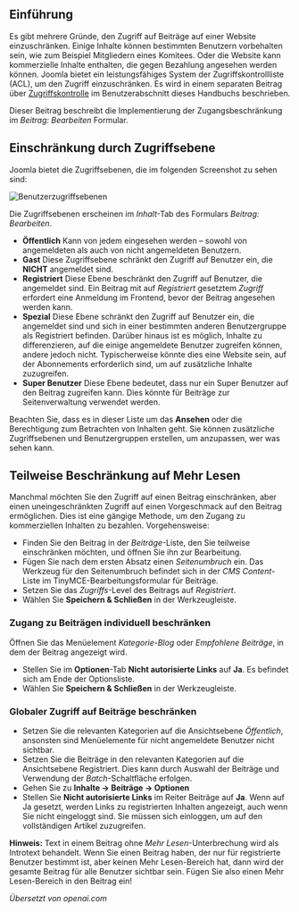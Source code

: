 <!-- Filename: J6.x:Article_Access_Restriction / Display title: Beitrag: Zugriffsbeschränkung -->

## Einführung

Es gibt mehrere Gründe, den Zugriff auf Beiträge auf einer Website einzuschränken. Einige Inhalte können bestimmten Benutzern vorbehalten sein, wie zum Beispiel Mitgliedern eines Komitees. Oder die Website kann kommerzielle Inhalte enthalten, die gegen Bezahlung angesehen werden können. Joomla bietet ein leistungsfähiges System der Zugriffskontrollliste (ACL), um den Zugriff einzuschränken. Es wird in einem separaten Beitrag über [Zugriffskontrolle](jdocmanual?article=user/users/access-control) im Benutzerabschnitt dieses Handbuchs beschrieben.

Dieser Beitrag beschreibt die Implementierung der Zugangsbeschränkung im *Beitrag: Bearbeiten* Formular. 

## Einschränkung durch Zugriffsebene

Joomla bietet die Zugriffsebenen, die im folgenden Screenshot zu sehen sind:

![Benutzerzugriffsebenen](../../../en/images/articles/article-access-user-groups.png)

Die Zugriffsebenen erscheinen im *Inhalt*-Tab des Formulars *Beitrag: Bearbeiten*.

- **Öffentlich** Kann von jedem eingesehen werden – sowohl von angemeldeten als auch von nicht angemeldeten Benutzern.
- **Gast** Diese Zugriffsebene schränkt den Zugriff auf Benutzer ein, die **NICHT** angemeldet sind.
- **Registriert** Diese Ebene beschränkt den Zugriff auf Benutzer, die angemeldet sind. Ein Beitrag mit auf *Registriert* gesetztem *Zugriff* erfordert eine Anmeldung im Frontend, bevor der Beitrag angesehen werden kann.
- **Spezial** Diese Ebene schränkt den Zugriff auf Benutzer ein, die angemeldet sind und sich in einer bestimmten anderen Benutzergruppe als Registriert befinden. Darüber hinaus ist es möglich, Inhalte zu differenzieren, auf die einige angemeldete Benutzer zugreifen können, andere jedoch nicht. Typischerweise könnte dies eine Website sein, auf der Abonnements erforderlich sind, um auf zusätzliche Inhalte zuzugreifen.
- **Super Benutzer** Diese Ebene bedeutet, dass nur ein Super Benutzer auf den Beitrag zugreifen kann. Dies könnte für Beiträge zur Seitenverwaltung verwendet werden.

Beachten Sie, dass es in dieser Liste um das **Ansehen** oder die Berechtigung zum Betrachten von Inhalten geht. Sie können zusätzliche Zugriffsebenen und Benutzergruppen erstellen, um anzupassen, wer was sehen kann.

## Teilweise Beschränkung auf Mehr Lesen

Manchmal möchten Sie den Zugriff auf einen Beitrag einschränken, aber einen uneingeschränkten Zugriff auf einen Vorgeschmack auf den Beitrag ermöglichen. Dies ist eine gängige Methode, um den Zugang zu kommerziellen Inhalten zu bezahlen. Vorgehensweise:

- Finden Sie den Beitrag in der *Beiträge*-Liste, den Sie teilweise einschränken möchten, und öffnen
  Sie ihn zur Bearbeitung.
- Fügen Sie nach dem ersten Absatz einen *Seitenumbruch* ein. Das Werkzeug für den Seitenumbruch befindet sich
  in der *CMS Content*-Liste im TinyMCE-Bearbeitungsformular für Beiträge.
- Setzen Sie das *Zugriffs*-Level des Beitrags auf *Registriert*.
- Wählen Sie **Speichern & Schließen** in der Werkzeugleiste.

### Zugang zu Beiträgen individuell beschränken

Öffnen Sie das Menüelement *Kategorie-Blog* oder *Empfohlene Beiträge*, in dem der Beitrag angezeigt wird.

- Stellen Sie im **Optionen**-Tab **Nicht autorisierte Links** auf **Ja**. Es befindet sich am
  Ende der Optionsliste.
- Wählen Sie **Speichern & Schließen** in der Werkzeugleiste.

### Globaler Zugriff auf Beiträge beschränken

* Setzen Sie die relevanten Kategorien auf die Ansichtsebene *Öffentlich*, ansonsten sind Menüelemente
  für nicht angemeldete Benutzer nicht sichtbar.
* Setzen Sie die Beiträge in den relevanten Kategorien auf die Ansichtsebene Registriert. Dies
  kann durch Auswahl der Beiträge und Verwendung der *Batch*-Schaltfläche erfolgen.
* Gehen Sie zu **Inhalte → Beiträge → Optionen**
* Stellen Sie **Nicht autorisierte Links** im Reiter Beiträge auf **Ja**. Wenn auf Ja gesetzt,
  werden Links zu registrierten Inhalten angezeigt, auch wenn Sie nicht eingeloggt sind.
  Sie müssen sich einloggen, um auf den vollständigen Artikel zuzugreifen.

**Hinweis:** Text in einem Beitrag ohne *Mehr Lesen*-Unterbrechung wird als Introtext behandelt.
Wenn Sie einen Beitrag haben, der nur für registrierte Benutzer bestimmt ist, aber keinen Mehr Lesen-Bereich hat, dann wird der gesamte Beitrag für alle Benutzer sichtbar sein. Fügen Sie also einen Mehr Lesen-Bereich in den Beitrag ein!

*Übersetzt von openai.com*

